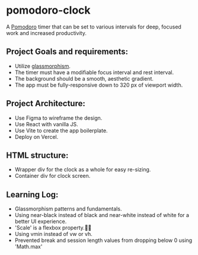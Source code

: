 # pomodoro-clock
A [Pomodoro](https://en.wikipedia.org/wiki/Pomodoro_Technique) timer that can be set to various intervals for deep, focused work and increased productivity.

## Project Goals and requirements:
- Utilize [glassmorphism](https://hype4.academy/tools/glassmorphism-generator).
- The timer must have a modifiable focus interval and rest interval.
- The background should be a smooth, aesthetic gradient.
- The app must be fully-responsive down to 320 px of viewport width.

## Project Architecture:
- Use Figma to wireframe the design.
- Use React with vanilla JS.
- Use Vite to create the app boilerplate.
- Deploy on Vercel. 

## HTML structure:
- Wrapper div for the clock as a whole for easy re-sizing.
- Container div for clock screen.

## Learning Log:
- Glassmorphism patterns and fundamentals.
- Using near-black instead of black and near-white instead of white for a better UI experience.
- 'Scale' is a flexbox property.🤦‍♂️
- Using vmin instead of vw or vh.
- Prevented break and session length values from dropping below 0 using 'Math.max'
